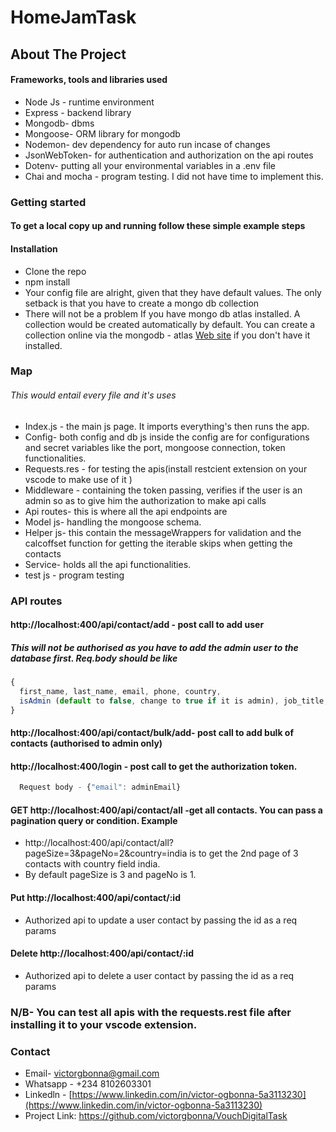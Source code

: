 # HomeJamTask
## About The Project

#### Frameworks, tools and libraries used 

- Node Js - runtime environment
- Express - backend library
- Mongodb- dbms
- Mongoose- ORM library for mongodb 
- Nodemon- dev dependency for auto run incase of changes
- JsonWebToken- for authentication and authorization on the api routes 
- Dotenv- putting all your environmental variables in a .env file
- Chai and mocha - program testing. I did not have time to implement this.

### Getting started 
#### To get a local copy up and running follow these simple example steps
#### Installation

- Clone the repo
- npm install
- Your config file are alright, given that they have default values. The only setback is that you have to create a mongo db collection
- There will not be a problem If you have mongo db atlas installed. A collection would be created automatically by default. You can create a collection online via the mongodb -  atlas [Web site](https://cloud.mongodb.com/) if you don't have it installed.

### Map 
###### This would entail every file and it's uses 
- Index.js - the main js page. It imports everything's then runs the app. 
- Config- both config and db js inside the config are for configurations and secret variables like the port, mongoose connection, token functionalities.
- Requests.res - for testing the apis(install restcient extension on your vscode to make use of it )
- Middleware - containing the token passing, verifies if the user is an admin so as to give him the authorization to make api calls
- Api routes- this is where all the api endpoints are
- Model js- handling the mongoose schema. 
- Helper js- this contain the messageWrappers for validation and the calcoffset function for getting the iterable skips when getting the contacts
- Service- holds all the api functionalities. 
- test js - program testing 

### API routes
#### http://localhost:400/api/contact/add - post call to add user 
##### This will not be authorised as you have to add the admin user to the database first. Req.body should be like 
```javascript
{
  first_name, last_name, email, phone, country,
  isAdmin (default to false, change to true if it is admin), job_title, company_name, birthday_day, birthday_month
}
```
#### http://localhost:400/api/contact/bulk/add- post call to add bulk of contacts (authorised to admin only)

#### http://localhost:400/login - post call to get the authorization token. 
```javascript
  Request body - {"email": adminEmail}
```
#### GET http://localhost:400/api/contact/all -get all contacts. You can pass a pagination query or condition. Example
- http://localhost:400/api/contact/all?pageSize=3&pageNo=2&country=india is to get the 2nd page of 3 contacts with country field india. 
- By default pageSize is 3 and pageNo is 1.

#### Put http://localhost:400/api/contact/:id
- Authorized api to update a user contact by passing the id as a req params 

#### Delete http://localhost:400/api/contact/:id
- Authorized api to delete a user contact by passing the id as a req params

### N/B- You can test all apis with the requests.rest file after installing it to your vscode extension.

### Contact 
- Email- victorgbonna@gmail.com
- Whatsapp - +234 8102603301
- Linkedln - [https://www.linkedin.com/in/victor-ogbonna-5a3113230](https://www.linkedin.com/in/victor-ogbonna-5a3113230)
-  Project Link: https://github.com/victorgbonna/VouchDigitalTask

